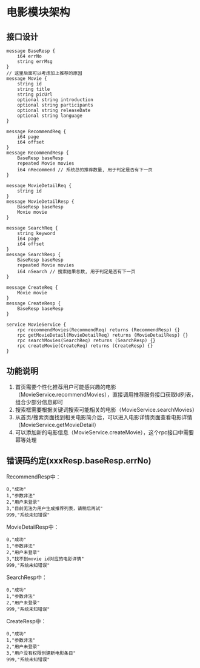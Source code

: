 # 电影模块架构
## 接口设计

```
message BaseResp {
    i64 errNo
    string errMsg
}
// 这里后面可以考虑加上推荐的原因
message Movie {
    string id
    string title
    string picUrl
    optional string introduction
    optional string participants
    optional string releaseDate
    optional string language
}

message RecommendReq {
    i64 page
    i64 offset    
}
message RecommendResp {
    BaseResp baseResp
    repeated Movie movies
    i64 nRecommend // 系统总的推荐数量, 用于判定是否有下一页
}

message MovieDetailReq {
    string id
}
message MovieDetailResp {
    BaseResp baseResp
    Movie movie
}

message SearchReq {
    string keyword
    i64 page
    i64 offset
}
message SearchResp {
    BaseResp baseResp
    repeated Movie movies
    i64 nSearch // 搜索结果总数, 用于判定是否有下一页
}

message CreateReq {
    Movie movie
}
message CreateResp {
    BaseResp baseResp
}

service MovieService {
    rpc recommendMovies(RecommendReq) returns (RecommendResp) {}
    rpc getMovieDetail(MovieDetailReq) returns (MovieDetailResp) {}
    rpc searchMovies(SearchReq) returns (SearchResp) {}
    rpc createMovie(CreateReq) returns (CreateResp) {}
}
```

## 功能说明
1. 首页需要个性化推荐用户可能感兴趣的电影（MovieService.recommendMovies），直接调用推荐服务接口获取Id列表，组合少部分信息即可
2. 搜索框需要根据关键词搜索可能相关的电影（MovieService.searchMovies）
3. 从首页/搜索页面找到相关电影简介后，可以进入电影详情页面查看电影详情（MovieService.getMovieDetail）
4. 可以添加新的电影信息（MovieService.createMovie），这个rpc接口中需要幂等处理

## 错误码约定(xxxResp.baseResp.errNo)
RecommendResp中：
```
0,"成功"
1,"参数非法"
2,"用户未登录"
3,"目前无法为用户生成推荐列表，请稍后再试"
999,"系统未知错误"
```
MovieDetailResp中：
```
0,"成功"
1,"参数非法"
2,"用户未登录"
3,"找不到movie id对应的电影详情"
999,"系统未知错误"
```
SearchResp中：
```
0,"成功"
1,"参数非法"
2,"用户未登录"
999,"系统未知错误"
```
CreateResp中：
```
0,"成功"
1,"参数非法"
2,"用户未登录"
3,"用户没有权限创建新电影条目"
999,"系统未知错误"
```
